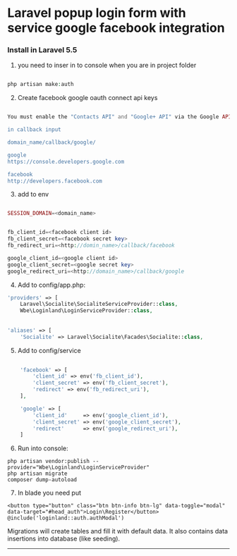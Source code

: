 Laravel popup login form with service google facebook integration
=============

### Install in Laravel 5.5

1. you need to inser in to console when you are in project folder

```php

php artisan make:auth

```


2. Create facebook google oauth connect api keys

```php

You must enable the "Contacts API" and "Google+ API" via the Google API console."

in callback input 

domain_name/callback/google/

google
https://console.developers.google.com

facebook
http://developers.facebook.com

````
3. add to env 

```php

SESSION_DOMAIN=<domain_name>


fb_client_id=<facebook client id>
fb_client_secret=<facebook secret key>
fb_redirect_uri=<http://domin_name>/callback/facebook

google_client_id=<google client id>
google_client_secret=<google secret key>
google_redirect_uri=<http://domain_name>/callback/google

```

4. Add to config/app.php:

```php
'providers' => [
	Laravel\Socialite\SocialiteServiceProvider::class,
    Wbe\Loginland\LoginServiceProvider::class,
	
	
'aliases' => [
	'Socialite' => Laravel\Socialite\Facades\Socialite::class,
```

5. Add to config/service

```php
	
	'facebook' => [
        'client_id' => env('fb_client_id'),
        'client_secret' => env('fb_client_secret'),
        'redirect' => env('fb_redirect_uri'),
    ],

    'google' => [
        'client_id'     => env('google_client_id'),
        'client_secret' => env('google_client_secret'),
        'redirect'      => env('google_redirect_uri'),
    ]
```

     
6. Run into console:

```ssh
php artisan vendor:publish --provider="Wbe\Loginland\LoginServiceProvider"
php artisan migrate
composer dump-autoload
```

7. In blade you need put 
```
<button type="button" class="btn btn-info btn-lg" data-toggle="modal" data-target="#head_auth">Login\Register</button>
@include('loginland::auth.authModal')
```
Migrations will create tables and fill it with default data.
It also contains data insertions into database (like seeding). 

---------